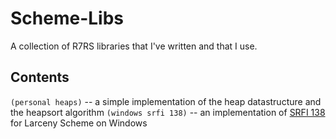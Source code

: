 # Scheme-Libs
A collection of R7RS libraries that I've written and that I use.

## Contents
`(personal heaps)` -- a simple implementation of the heap datastructure and the heapsort algorithm
`(windows srfi 138)` -- an implementation of [SRFI 138](https://srfi.schemers.org/srfi-138/) for Larceny Scheme on Windows
